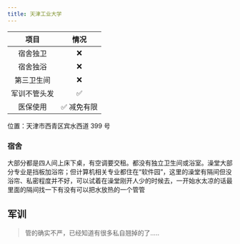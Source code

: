 ```yaml
---
title: 天津工业大学
---
```


|项目|情况|
|:---:|:---:|
|宿舍独卫|❌|
|宿舍独浴|❌|
|第三卫生间|❌|
|军训不管头发|✅|
|医保使用|✅ 减免有限|

位置：天津市西青区宾水西道 399 号

### 宿舍

大部分都是四人间上床下桌，有空调要交租。都没有独立卫生间或浴室。澡堂大部分专业是挡板加浴帘；但计算机相关专业都住在“软件园”，这里的澡堂有隔间但没浴帘、私密程度并不好，可以试着在澡堂刚开人少的时候去，一开始水太凉的话最里面的隔间找一下有没有可以把水放热的一个管管

## 军训

> 管的确实不严，已经知道有很多私自翘掉的了.....
